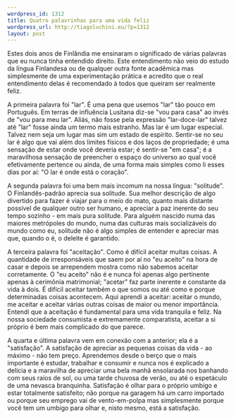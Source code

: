 ```yaml
--- 
wordpress_id: 1312
title: Quatro palavrinhas para uma vida feliz
wordpress_url: http://tiagoluchini.eu/?p=1312
layout: post
---
```

Estes dois anos de Finlândia me ensinaram o significado de várias palavras que eu nunca tinha entendido direito. Este entendimento não veio do estudo da língua Finlandesa ou de qualquer outra fonte acadêmica mas simplesmente de uma experimentação prática e acredito que o real entendimento delas é recomendado à todos que queiram ser realmente feliz.

A primeira palavra foi "lar". É uma pena que usemos "lar" tão pouco em Português. Em terras de influência Lusitana diz-se "vou para casa" ao invés de "vou para meu lar". Aliás, não fosse pela expressão "lar-doce-lar" talvez até "lar" fosse ainda um termo mais estranho. Mas lar é um lugar especial. Talvez nem seja um lugar mas sim um estado de espírito. Sentir-se no seu lar é algo que vai além dos limites físicos e dos laços de propriedade; é uma sensação de estar onde você deveria estar; é sentir-se "em casa"; é a maravilhosa sensação de preencher o espaço do universo ao qual você efetivamente pertence ou ainda, de uma forma mais simples como li esses dias por aí: "O lar é onde está o coração".

A segunda palavra foi uma bem mais incomum na nossa língua: "solitude". O Finlandês-padrão aprecia sua solitude. Sua melhor descrição de algo divertido para fazer é viajar para o meio do mato, quanto mais distante possível de qualquer outro ser humano, e apreciar a paz inerente do seu tempo sozinho - em mais pura solitude. Para alguém nascido numa das maiores metrópoles do mundo, numa das culturas mais socializáveis do mundo como eu, solitude não é algo simples de entender e apreciar mas que, quando o é, o deleite é garantido.

A terceira palavra foi "aceitação". Como é difícil aceitar muitas coisas. A quantidade de irresponsáveis que saem por aí no "eu aceito" na hora de casar e depois se arrependem mostra como não sabemos aceitar corretamente. O "eu aceito" não é e nunca foi apenas algo pertinente apenas à cerimônia matrimonial; "acetar" faz parte inerente e constante da vida à dois. É difícil aceitar também o que somos ou até como e porque determinadas coisas acontecem. Aqui aprendi a aceitar: aceitar o mundo, me aceitar e aceitar várias outras coisas de maior ou menor importância. Entendi que a aceitação é fundamental para uma vida tranquila e feliz. Na nossa sociedade consumista e extremamente comparatista, aceitar a si próprio é bem mais complicado do que parece.

A quarta e última palavra vem em conexão com a anterior; ela é a "satisfação". A satisfação de apreciar as pequenas coisas da vida - ao máximo - não tem preço. Aprendemos desde o berço que o mais importante é estudar, trabalhar e consumir e nunca nos é explicado a delícia e a maravilha de apreciar uma bela manhã ensolarada nos banhando com seus raios de sol, ou uma tarde chuvosa de verão, ou até o espetáculo de uma nevasca branquinha. Satisfação é olhar para o próprio umbigo e estar totalmente satisfeito; não porque na garagem há um carro importado ou porque seu emprego vai de vento-em-polpa mas simplesmente porque você tem um umbigo para olhar e, nisto mesmo, está a satisfação.
